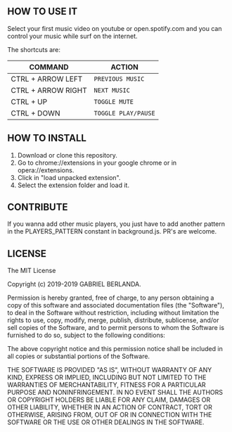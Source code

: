 ## HOW TO USE IT

Select your first music video on youtube or open.spotify.com and you can control your music while surf on the internet.

The shortcuts are:

|COMMAND           |ACTION                         |
|----------------  |-------------------------------|
|CTRL + ARROW LEFT |`PREVIOUS MUSIC`|
|CTRL + ARROW RIGHT|`NEXT MUSIC`|
|CTRL + UP         |`TOGGLE MUTE`|
|CTRL + DOWN         |`TOGGLE PLAY/PAUSE`|

## HOW TO INSTALL

1. Download or clone this repository.
2. Go to chrome://extensions in your google chrome or in opera://extensions.
3. Click in "load unpacked extension".
4. Select the extension folder and load it.

## CONTRIBUTE 

If you wanna add other music players, you just have to add another pattern in the PLAYERS_PATTERN constant in background.js.
PR's are welcome.

## LICENSE

The MIT License

Copyright (c) 2019-2019 GABRIEL BERLANDA.

Permission is hereby granted, free of charge, to any person obtaining a copy
of this software and associated documentation files (the "Software"), to deal
in the Software without restriction, including without limitation the rights
to use, copy, modify, merge, publish, distribute, sublicense, and/or sell
copies of the Software, and to permit persons to whom the Software is
furnished to do so, subject to the following conditions:

The above copyright notice and this permission notice shall be included in
all copies or substantial portions of the Software.

THE SOFTWARE IS PROVIDED "AS IS", WITHOUT WARRANTY OF ANY KIND, EXPRESS OR
IMPLIED, INCLUDING BUT NOT LIMITED TO THE WARRANTIES OF MERCHANTABILITY,
FITNESS FOR A PARTICULAR PURPOSE AND NONINFRINGEMENT. IN NO EVENT SHALL THE
AUTHORS OR COPYRIGHT HOLDERS BE LIABLE FOR ANY CLAIM, DAMAGES OR OTHER
LIABILITY, WHETHER IN AN ACTION OF CONTRACT, TORT OR OTHERWISE, ARISING FROM,
OUT OF OR IN CONNECTION WITH THE SOFTWARE OR THE USE OR OTHER DEALINGS IN
THE SOFTWARE.
